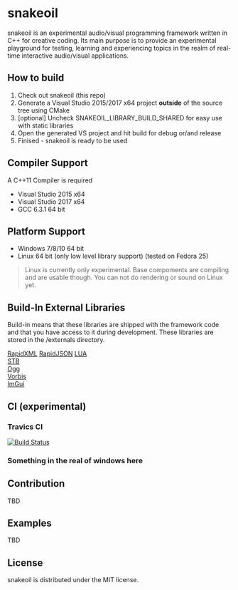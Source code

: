# snakeoil

snakeoil is an experimental audio/visual programming framework written in C++ for creative coding. Its main purpose is to provide an experimental playground for testing, learning and experiencing topics in the realm of real-time interactive audio/visual applications.

## How to build

1. Check out snakeoil (this repo)
2. Generate a Visual Studio 2015/2017 x64 project **outside** of the source tree using CMake  
3. [optional] Uncheck SNAKEOIL_LIBRARY_BUILD_SHARED for easy use with static libraries  
4. Open the generated VS project and hit build for debug or/and release  
5. Finised - snakeoil is ready to be used

## Compiler Support

A C++11 Compiler is required

- Visual Studio 2015 x64
- Visual Studio 2017 x64
- GCC 6.3.1 64 bit

## Platform Support

- Windows 7/8/10 64 bit
- Linux 64 bit (only low level library support) (tested on Fedora 25)  

> Linux is currently only experimental. Base compoments are compiling and are usable though. You can not do rendering or sound on Linux yet.

## Build-In External Libraries

Build-in means that these libraries are shipped with the framework code and that you have access to it during development. These libraries are stored in the /externals directory.

[RapidXML](http://rapidxml.sourceforge.net/) 
[RapidJSON](https://github.com/Tencent/rapidjson) 
[LUA](https://www.lua.org/)  
[STB](https://github.com/nothings/stb)  
[Ogg](https://www.xiph.org/ogg/)  
[Vorbis](https://xiph.org/vorbis/)  
[ImGui](https://github.com/ocornut/imgui/)  

## CI (experimental)

### Travics CI

[![Build Status](https://travis-ci.com/aconstlink/snakeoil.svg?branch=master)](https://travis-ci.com/aconstlink/snakeoil)

### Something in the real of windows here

## Contribution

TBD

## Examples

TBD

## License

snakeoil is distributed under the MIT license.
